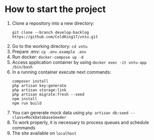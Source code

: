 # How to start the project

1. Clone a repository into a new directory:
   ```
   git clone --branch develop-backlog https://github.com/ColdKing17/vntu.git
   ```
2. Go to the working directory: `cd vntu`
3. Prepare .env: `cp .env.example .env`
4. Run docker: `docker-compose up -d`
5. Access application container by using `docker exec -it vntu-app /bin/bash`
6. In a running container execute next commands:
    ```
    composer install
    php artisan key:generate
    php artisan storage:link
    php artisan migrate:fresh --seed
    npm install
    npm run build
    ```
7. You can generate mock data using `php artisan db:seed --class=MockDatabaseSeeder`
8. To work properly, it is necessary to process queues and schedule commands
9. The site available on `localhost`
